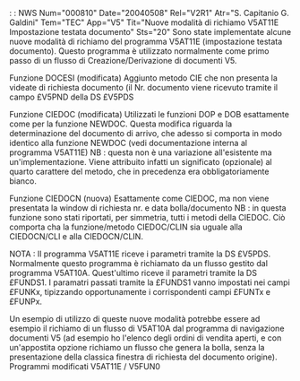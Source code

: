  :  : NWS Num="000810" Date="20040508" Rel="V2R1" Atr="S. Capitanio G. Galdini" Tem="TEC" App="V5" Tit="Nuove modalità di richiamo V5AT11E Impostazione testata documento" Sts="20"
Sono state implementate alcune nuove modalità di richiamo del programma V5AT11E (impostazione testata documento). Questo programma è utilizzato normalmente come primo passo di un flusso di Creazione/Derivazione di documenti V5.

Funzione DOCESI (modificata)
Aggiunto metodo CIE  che non presenta la videate di richiesta documento (il Nr. documento viene ricevuto tramite il campo £V5PND della DS £V5PDS

Funzione CIEDOC (modificata)
Utilizzati le funzioni DOP e DOB esattamente come per la funzione NEWDOC. Questa modifica riguarda
la determinazione del documento di arrivo, che adesso si comporta in modo identico alla funzione NEWDOC (vedi documentazione interna al programma V5AT11E)
NB :  questa non è una variazione all'esistente ma un'implementazione. Viene attribuito infatti un significato (opzionale) al quarto carattere del metodo, che in precedenza era obbligatoriamente bianco.

Funzione CIEDOCN (nuova)
Esattamente come CIEDOC, ma non viene presentata la window di richiesta nr. e data bolla/documento
NB :  in questa funzione sono stati riportati, per simmetria, tutti i metodi della CIEDOC.
Ciò comporta cha la funzione/metodo CIEDOC/CLIN sia uguale alla CIEDOCN/CLI e alla CIEDOCN/CLIN.

NOTA : 
Il programma V5AT11E riceve i parametri tramite la DS £V5PDS. Normalmente questo programma è richiamato da un flusso gestito dal programma V5AT10A. Quest'ultimo riceve il parametri tramite la DS £FUNDS1. I paramatri passati tramite la £FUNDS1 vanno impostati nei campi £FUNKx, tipizzando
opportunamente i corrispondenti campi £FUNTx e £FUNPx.

Un esempio di utilizzo di queste nuove modalità potrebbe essere ad esempio il richiamo di un flusso
di V5AT10A dal programma di navigazione documenti V5 (ad esempio ho l'elenco degli ordini di vendita aperti, e con un'appostita opzione richiamo un flusso che genera la bolla, senza la presentazione della classica finestra di richiesta del documento origine).
Programmi modificati
V5AT11E / V5FUN0
